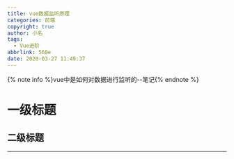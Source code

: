 ```yaml
---
title: vue数据监听原理
categories: 前端
copyright: true
author: 小名
tags:
  - Vue进阶
abbrlink: 560e
date: 2020-03-27 11:49:37
---
```


{% note info %}vue中是如何对数据进行监听的--笔记{% endnote %}

<!-- more -->

# 一级标题

## 二级标题

---

